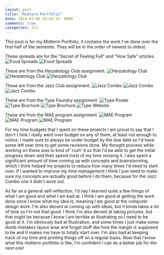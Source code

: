 ```yaml
---
layout: post
title: "Midterm Portfolio"
date: 2014-03-06 20:43:33 -0600
comments: true
categories: VC2
---
```

This post is for my Midterm Portfolio, it contains the work I've done over the first half of the semester.  They will be in the order of newest to oldest.

These spreads are for the "Secret of Feeling Full" and "How Safe" articles.
![Food Spreads](/images/posts/midterm_portfolio/timemag.jpg "Time Magazine")
![Food Spreads](/images/posts/midterm_portfolio/natgeo.jpg "National Geographic")

These are from the Herpatology Club assignment.
![Herpatology Club](/images/posts/midterm_portfolio/herp_club.jpg "Herpatology Poster")
![Herpatology Club](/images/posts/midterm_portfolio/herp_banner.jpg "Herpatology Banner")
![Herpatology Club](/images/posts/midterm_portfolio/herp_web.jpg "Herpatology Website")

These are from the Jazz Club assignment.
![Jazz Combo](/images/posts/midterm_portfolio/jazz_poster.jpg "Jazz Poster")
![Jazz Combo](/images/posts/midterm_portfolio/jazz_banner.jpg "Jazz Banner")
![Jazz Combo](/images/posts/midterm_portfolio/jazz_iphone.jpg "Jazz Popup")

These are from the Type Foundry assignment.
![Type Poster](/images/posts/midterm_portfolio/type_poster.jpg "Type Poster")
![Type Brochure](/images/posts/midterm_portfolio/type_brochure.jpg "Type Brochure")
![Type Brochure](/images/posts/midterm_portfolio/type_brochure2.jpg "Type Brochure")
![Type Website](/images/posts/midterm_portfolio/type_website.jpg "Type Website")

These are from the MAE program assignment.
![MAE Program](/images/posts/midterm_portfolio/mae_poster.jpg "MAE Poster")
![MAE Program](/images/posts/midterm_portfolio/mae_banner.jpg "MAE Banner")
![MAE Program](/images/posts/midterm_portfolio/mae_index_ad.jpg "MAE Index Ad")


For my time budgets that I spent on these projects I am proud to say that I don't t hink I really went over budget on any of them, at least not enough to notice.  I made sure to always be under budget by the due date so I'd have some left over time to get some revisions done.  My thought process while working on these was to kind of 'rush' it so that I'd be able to get the initial progress down and then spend most of my time revising it.  I also spent a significant amount of time coming up with concepts and brainstorming, which I think helped my projects to reduce how many times I'd need to start over.  If I wanted to improve my time management I think I just need to make sure my concepts are actually good before I do them, because for the Jazz Combo one it didn't work out.  

As far as a general self-reflection, I'd say I learned quite a few things of what I am good and what I am bad at.  I think I am good at getting the work done once I know what my idea is, meaning I am good at the computer design work.  I'm also decent at coming up with ideas, but it kinda takes a lot of time so I'm not that good.  I think I'm also decent at taking pictures, but that might be because I know I am terrible at illustrating so I need to be good at it.  I'm obviously bad at Illustration, and some times I just make some dumb mistakes layout wise and forget stuff like how the margin is supposed to be and it makes me have to totally start over.  I'm also bad at keeping track of my time and printing things off on a regular basis.  Now that I know what this midterm portfolio is like, I'm confident I can do a better job for the next one!
